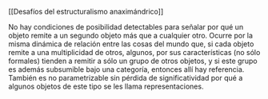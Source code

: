 [[Desafíos del estructuralismo anaximándrico]]

No hay condiciones de posibilidad detectables para señalar por qué un objeto remite a un segundo objeto más que a cualquier otro. Ocurre por la misma dinámica de relación entre las cosas del mundo que, si cada objeto remite a una multiplicidad de otros, algunos, por sus características (no sólo formales) tienden a remitir a sólo un grupo de otros objetos, y si este grupo es además subsumible bajo una categoría, entonces allí hay referencia. También es no parametrizable sin pérdida de significatividad por qué a algunos objetos de este tipo se les llama representaciones.